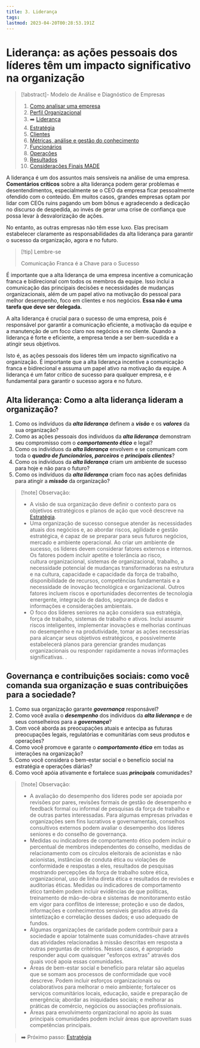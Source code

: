 ```yaml
---
title: 3. Liderança
tags: 
lastmod: 2023-04-20T00:28:53.191Z
---
```

# Liderança: as ações pessoais dos líderes têm um impacto significativo na organização

> [!abstract]- Modelo de Análise e Diagnóstico de Empresas 
> 
>1. [Como analisar uma empresa](Como%20analisar%20uma%20empresa.md)
>2. [Perfil Organizacional](Perfil%20Organizacional.md)
>3. ➡️ [Liderança](Liderança.md)
>4. [Estratégia](Estratégia.md)
>5. [Clientes](Clientes.md)
>6. [Métricas, análise e gestão do conhecimento](Métricas,%20análise%20e%20gestão%20do%20conhecimento.md)
>7. [Funcionários](Funcionários.md)
>8. [Operações](Operações.md)
>9. [Resultados](Resultados.md)
>10. [Considerações Finais MADE](Considerações%20Finais%20MADE.md)

A liderança é um dos assuntos mais sensíveis na análise de uma empresa. **Comentários críticos** sobre a alta liderança podem gerar problemas e desentendimentos, especialmente se o CEO da empresa ficar pessoalmente ofendido com o conteúdo. Em muitos casos, grandes empresas optam por lidar com CEOs ruins pagando um bom bônus e agradecendo a dedicação no discurso de despedida, ao invés de gerar uma crise de confiança que possa levar à desvalorização de ações.

No entanto, as outras empresas não têm esse luxo. Elas precisam estabelecer claramente as responsabilidades da alta liderança para garantir o sucesso da organização, agora e no futuro.

>[!tip] Lembre-se
>
>Comunicação Franca é a Chave para o Sucesso

É importante que a alta liderança de uma empresa incentive a comunicação franca e bidirecional com todos os membros da equipe. Isso inclui a comunicação das principais decisões e necessidades de mudanças organizacionais, além de um papel ativo na motivação do pessoal para melhor desempenho, foco em clientes e nos negócios. **Essa não é uma tarefa que deve ser delegada.**

A alta liderança é crucial para o sucesso de uma empresa, pois é responsável por garantir a comunicação eficiente, a motivação da equipe e a manutenção de um foco claro nos negócios e no cliente. Quando a liderança é forte e eficiente, a empresa tende a ser bem-sucedida e a atingir seus objetivos.

Isto é, as ações pessoais dos líderes têm um impacto significativo na organização. É importante que a alta liderança incentive a comunicação franca e bidirecional e assuma um papel ativo na motivação da equipe. A liderança é um fator crítico de sucesso para qualquer empresa, e é fundamental para garantir o sucesso agora e no futuro.

## Alta liderança: Como a alta liderança lideram a organização?

1. Como os indivíduos da ***alta liderança*** definem a ***visão*** e os ***valores*** da sua organização?
2. Como as ações pessoais dos indivíduos da ***alta liderança*** demonstram seu compromisso com o ***comportamento ético*** e legal?
3. Como os indivíduos da ***alta liderança*** envolvem e se comunicam com toda o ***quadro de funcionários, parceiros*** e ***principais clientes***?
4. Como os indivíduos da ***alta liderança*** criam um ambiente de sucesso para hoje e não para o futuro?
5. Como os indivíduos da ***alta liderança*** criam foco nas ações definidas para atingir a ***missão*** da organização?

>[!note] Observação:
> 
>- A visão de sua organização deve definir o contexto para os objetivos estratégicos e planos de ação que você descreve na [Estratégia](Estratégia.md).
>- Uma organização de sucesso consegue atender às necessidades atuais dos negócios e, ao abordar riscos, agilidade e gestão estratégica, é capaz de se preparar para seus futuros negócios, mercado e ambiente operacional. Ao criar um ambiente de sucesso, os líderes devem considerar fatores externos e internos. Os fatores podem incluir apetite e tolerância ao risco, cultura organizacional, sistemas de organizacional, trabalho, a necessidade potencial de mudanças transformadoras na estrutura e na cultura, capacidade e capacidade da força de trabalho, disponibilidade de recursos, competências fundamentais e a necessidade de inovação tecnológica e organizacional. Outros fatores incluem riscos e oportunidades decorrentes de tecnologia emergente, integração de dados, segurança de dados e informações e considerações ambientais.
>- O foco dos líderes seniores na ação considera sua estratégia, força de trabalho, sistemas de trabalho e ativos. Inclui assumir riscos inteligentes, implementar inovações e melhorias contínuas no desempenho e na produtividade, tomar as ações necessárias para alcançar seus objetivos estratégicos, e possivelmente estabelecerá planos para gerenciar grandes mudanças organizacionais ou responder rapidamente a novas informações significativas. .

## Governança e contribuições sociais: como você comanda sua organização e suas contribuições para a sociedade?

1. Como sua organização garante ***governança*** responsável?
2. Como você avalia o ***desempenho*** dos indivíduos da ***alta liderança*** e de seus conselheiros para a ***governança***?
3. Com você aborda as preocupações atuais e antecipa as futuras preocupações legais, regulatórias e comunitárias com seus produtos e operações?
4. Como você promove e garante o ***comportamento ético*** em todas as interações na organização?
5. Como você considera o bem-estar social e o benefício social na estratégia e operações diárias?
6. Como você apóia ativamente e fortalece suas ***principais*** comunidades?

>[!note] Observação:
> 
>- A avaliação do desempenho dos líderes pode ser apoiada por revisões por pares, revisões formais de gestão de desempenho e feedback formal ou informal de pesquisas da força de trabalho e de outras partes interessadas. Para algumas empresas privadas e organizações sem fins lucrativos e governamentais, conselhos consultivos externos podem avaliar o desempenho dos líderes seniores e do conselho de governança.
>- Medidas ou indicadores de comportamento ético podem incluir o percentual de membros independentes do conselho, medidas de relacionamento com os círculos eleitorais de acionistas e não acionistas, instâncias de conduta ética ou violações de conformidade e respostas a eles, resultados de pesquisas mostrando percepções da força de trabalho sobre ética, organizacional, uso de linha direta ética e resultados de revisões e auditorias éticas. Medidas ou indicadores de comportamento ético também podem incluir evidências de que políticas, treinamento de mão-de-obra e sistemas de monitoramento estão em vigor para conflitos de interesse; proteção e uso de dados, informações e conhecimentos sensíveis gerados através da sintetização e correlação desses dados; e uso adequado de fundos.
>- Algumas organizações de caridade podem contribuir para a sociedade e apoiar totalmente suas comunidades-chave através das atividades relacionadas à missão descritas em resposta a outras perguntas de critérios. Nesses casos, é apropriado responder aqui com quaisquer "esforços extras" através dos quais você apoia essas comunidades.
>- Áreas de bem-estar social e benefício para relatar são aquelas que se somam aos processos de conformidade que você descreve. Podem incluir esforços organizacionais ou colaborativos para melhorar o meio ambiente; fortalecer os serviços comunitários locais, educação, saúde e preparação de emergência; abordar as iniquidades sociais; e melhorar as práticas de comércio, negócios ou associações profissionais.
>- Áreas para envolvimento organizacional no apoio às suas principais comunidades podem incluir áreas que aproveitam suas competências principais.

> ➡️ Próximo passo: [Estratégia](Estratégia.md)